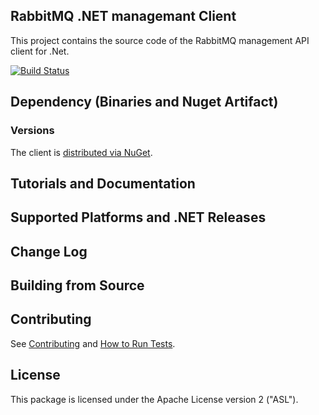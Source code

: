 ## RabbitMQ .NET managemant Client

This project contains the source code of the RabbitMQ management API client for .Net.

[![Build Status](https://dev.azure.com/koenvanoverloop/rabbitmq-admin-client/_apis/build/status/kvanover.RabbitMQAdminClient?branchName=master)](https://dev.azure.com/koenvanoverloop/rabbitmq-admin-client/_build/latest?definitionId=2&branchName=master)

## Dependency (Binaries and Nuget Artifact)

### Versions

The client is [distributed via NuGet](https://www.nuget.org/packages/RabbitMQ.Management.Client/).

## Tutorials and Documentation

## Supported Platforms and .NET Releases

## Change Log

## Building from Source

## Contributing

See [Contributing](./CONTRIBUTING.md) and [How to Run Tests](./RUNNING_TESTS.md).

## License

This package is licensed under the Apache License version 2 ("ASL").